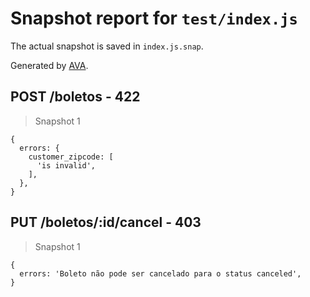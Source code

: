 # Snapshot report for `test/index.js`

The actual snapshot is saved in `index.js.snap`.

Generated by [AVA](https://avajs.dev).

## POST /boletos - 422

> Snapshot 1

    {
      errors: {
        customer_zipcode: [
          'is invalid',
        ],
      },
    }

## PUT /boletos/:id/cancel - 403

> Snapshot 1

    {
      errors: 'Boleto não pode ser cancelado para o status canceled',
    }
